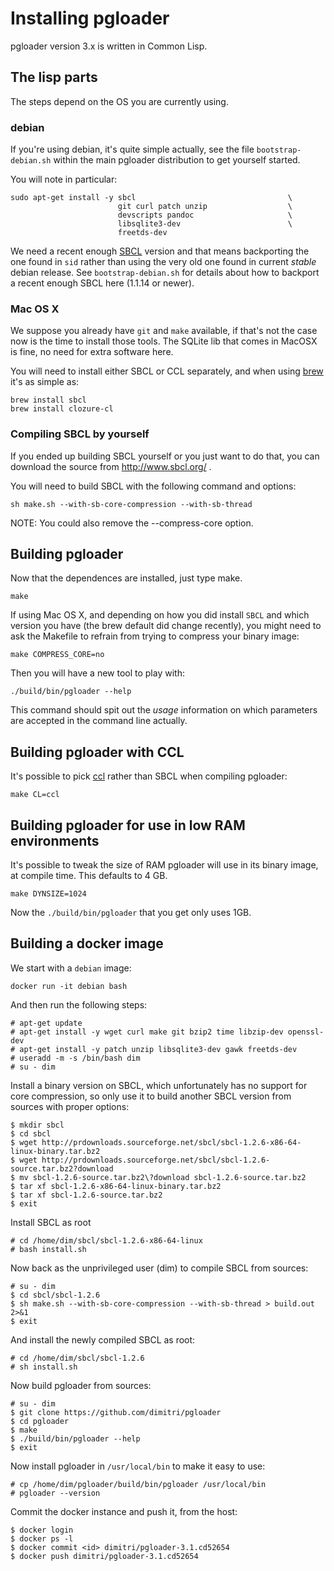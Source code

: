 # Installing pgloader

pgloader version 3.x is written in Common Lisp.

## The lisp parts

The steps depend on the OS you are currently using.

### debian

If you're using debian, it's quite simple actually, see the file
`bootstrap-debian.sh` within the main pgloader distribution to get yourself
started.

You will note in particular:

    sudo apt-get install -y sbcl                                  \
                            git curl patch unzip                  \
                            devscripts pandoc                     \
                            libsqlite3-dev                        \
                            freetds-dev

We need a recent enough [SBCL](http://sbcl.org/) version and that means
backporting the one found in `sid` rather than using the very old one found
in current *stable* debian release. See `bootstrap-debian.sh` for details
about how to backport a recent enough SBCL here (1.1.14 or newer).

### Mac OS X

We suppose you already have `git` and `make` available, if that's not the
case now is the time to install those tools. The SQLite lib that comes in
MacOSX is fine, no need for extra software here.

You will need to install either SBCL or CCL separately, and when using
[brew](http://brew.sh/) it's as simple as:

    brew install sbcl
    brew install clozure-cl

### Compiling SBCL by yourself

If you ended up building SBCL yourself or you just want to do that, you can
download the source from http://www.sbcl.org/ .

You will need to build SBCL with the following command and options:

    sh make.sh --with-sb-core-compression --with-sb-thread
    
NOTE: You could also remove the --compress-core option.


## Building pgloader

Now that the dependences are installed, just type make.

    make

If using Mac OS X, and depending on how you did install `SBCL` and which
version you have (the brew default did change recently), you might need to
ask the Makefile to refrain from trying to compress your binary image:

    make COMPRESS_CORE=no

Then you will have a new tool to play with:

    ./build/bin/pgloader --help
    
This command should spit out the *usage* information on which parameters are
accepted in the command line actually.


## Building pgloader with CCL

It's possible to pick [ccl](http://ccl.clozure.com/) rather than SBCL when
compiling pgloader:

    make CL=ccl

## Building pgloader for use in low RAM environments

It's possible to tweak the size of RAM pgloader will use in its binary
image, at compile time. This defaults to 4 GB.

    make DYNSIZE=1024
    
Now the `./build/bin/pgloader` that you get only uses 1GB.

## Building a docker image

We start with a `debian` image:

	docker run -it debian bash

And then run the following steps:

    # apt-get update
    # apt-get install -y wget curl make git bzip2 time libzip-dev openssl-dev
    # apt-get install -y patch unzip libsqlite3-dev gawk freetds-dev
    # useradd -m -s /bin/bash dim
    # su - dim
    
Install a binary version on SBCL, which unfortunately has no support for
core compression, so only use it to build another SBCL version from sources
with proper options:

    $ mkdir sbcl
    $ cd sbcl
    $ wget http://prdownloads.sourceforge.net/sbcl/sbcl-1.2.6-x86-64-linux-binary.tar.bz2
    $ wget http://prdownloads.sourceforge.net/sbcl/sbcl-1.2.6-source.tar.bz2?download
    $ mv sbcl-1.2.6-source.tar.bz2\?download sbcl-1.2.6-source.tar.bz2
    $ tar xf sbcl-1.2.6-x86-64-linux-binary.tar.bz2
    $ tar xf sbcl-1.2.6-source.tar.bz2
    $ exit
    
Install SBCL as root

    # cd /home/dim/sbcl/sbcl-1.2.6-x86-64-linux
    # bash install.sh

Now back as the unprivileged user (dim) to compile SBCL from sources:

    # su - dim
    $ cd sbcl/sbcl-1.2.6
    $ sh make.sh --with-sb-core-compression --with-sb-thread > build.out 2>&1
    $ exit

And install the newly compiled SBCL as root:

    # cd /home/dim/sbcl/sbcl-1.2.6
    # sh install.sh
    
Now build pgloader from sources:

    # su - dim
    $ git clone https://github.com/dimitri/pgloader
    $ cd pgloader
    $ make
    $ ./build/bin/pgloader --help
    $ exit

Now install pgloader in `/usr/local/bin` to make it easy to use:

    # cp /home/dim/pgloader/build/bin/pgloader /usr/local/bin
    # pgloader --version

Commit the docker instance and push it, from the host:

    $ docker login
    $ docker ps -l
    $ docker commit <id> dimitri/pgloader-3.1.cd52654
    $ docker push dimitri/pgloader-3.1.cd52654
